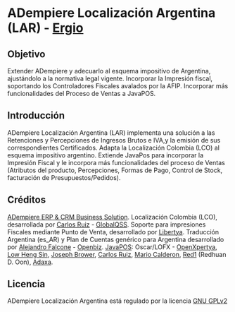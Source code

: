 ﻿ADempiere Localización Argentina (LAR) -  [Ergio]
===============================================


Objetivo
---------
Extender ADempiere y adecuarlo al esquema impositivo de Argentina, ajustándolo a la normativa legal vigente. Incorporar la Impresión fiscal, soportando los Controladores Fiscales avalados por la AFIP. Incorporar más funcionalidades del Proceso de Ventas a JavaPOS. 


Introducción
------------
ADempiere Localización Argentina (LAR) implementa una solución a las Retenciones y Percepciones de Ingresos Brutos e IVA,y la emisión de sus correspondientes Certificados.
Adapta la Localización Colombia (LCO) al esquema impositivo argentino. 
Extiende JavaPos para incorporar la Impresión Fiscal y le incorpora más funcionalidades del proceso de Ventas (Atributos del producto, Percepciones, Formas de Pago, Control de Stock, facturación de Presupuestos/Pedidos).






Créditos
---------
[ADempiere ERP & CRM Business Solution].
Localización Colombia (LCO), desarrollada por [Carlos Ruiz] - [GlobalQSS].
Soporte para impresiones Fiscales mediante Punto de Venta, desarrollado por [Libertya].
Traducción Argentina (es_AR) y Plan de Cuentas genérico para Argentina desarrollado por [Alejandro Falcone] - [Openbiz].
[JavaPOS]: Oscar/LOFX - [OpenXpertya], [Low Heng Sin], [Joseph Brower], [Carlos Ruiz], [Mario Calderon], [Red1] (Redhuan D. Oon), [Adaxa].


Licencia
-------
ADempiere Localización Argentina está regulado por la licencia [GNU GPLv2]



[GNU GPLv2]: http://www.gnu.org/licenses/gpl-2.0.html
[ADempiere ERP & CRM Business Solution]: http://www.adempiere.org
[GlobalQSS]: http://globalqss.com/portal/index.php?lang=es
[Libertya]:  http://www.libertya.org
[Openbiz]: http://openbiz.com.ar
[Adaxa]: http://www.adaxa.com/
[Red1]: http://www.adempiere.com/User:Red1
[JavaPOS]: http://www.adempiere.com/Java_POS
[OpenXpertya]: http://www.openxpertya.org/
[Low Heng Sin]: http://www.adempiere.com/User:Hengsin
[Carlos Ruiz]: http://www.adempiere.com/User:CarlosRuiz
[Mario Calderon]: http://www.adempiere.com/User:Mar_cal_westf
[Alejandro Falcone]: http://www.adempiere.com/User:Afalcone
[Joseph Brower]: http://www.adempiere.com/User:Joseph.brower
[Ergio]: http://www.ergio.com.ar
